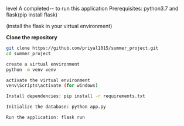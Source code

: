 level A completed--
to run this application
Prerequisites:  python3.7 and flask(pip install flask)

(install the flask in your virtual environment)

**Clone the repository**

   ```bash
git clone https://github.com/priyal1015/summer_project.git
cd summer_project

create a virtual environment
python -m venv venv

activate the virtual environment
venv\Scripts\activate (for windows)

Install dependencies: pip install -r requirements.txt

Initialize the database: python app.py

Run the application: flask run
